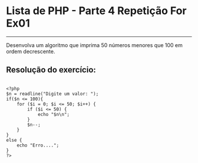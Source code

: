 # Lista de PHP - Parte 4 Repetição For Ex01

***

Desenvolva um algoritmo que imprima 50 números menores que 100 em ordem decrescente.

## Resolução do exercício:

```

<?php
$n = readline("Digite um valor: ");
if($n <= 100){
    for ($i = 0; $i <= 50; $i++) {
        if ($i <= 50) {
            echo "$n\n";
        }
        $n--;
    }
}
else {
    echo "Erro....";
}
?>

```